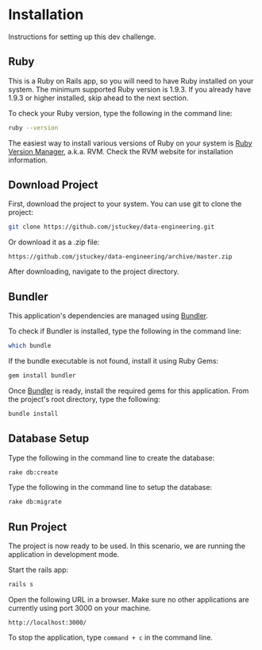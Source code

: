 Installation
============

Instructions for setting up this dev challenge.

Ruby
----
This is a Ruby on Rails app, so you will need to have Ruby installed on your system. The minimum supported Ruby version is 1.9.3. If you already have 1.9.3 or higher installed, skip ahead to the next section.

To check your Ruby version, type the following in the command line:
```sh
ruby --version
```

The easiest way to install various versions of Ruby on your system is [Ruby Version Manager], a.k.a. RVM. Check the RVM website for installation information.

Download Project
----------------

First, download the project to your system. You can use git to clone the project:

```sh
git clone https://github.com/jstuckey/data-engineering.git
```

Or download it as a .zip file:

```
https://github.com/jstuckey/data-engineering/archive/master.zip
```

After downloading, navigate to the project directory.

Bundler
-------

This application's dependencies are managed using [Bundler].

To check if Bundler is installed, type the following in the command line:

```sh
which bundle
```

If the bundle executable is not found, install it using Ruby Gems:

```sh
gem install bundler
```

Once [Bundler] is ready, install the required gems for this application. From the project's root directory, type the following:

```sh
bundle install
```

Database Setup
--------------

Type the following in the command line to create the database:

```sh
rake db:create
```

Type the following in the command line to setup the database:

```sh
rake db:migrate
```

Run Project
-----------

The project is now ready to be used. In this scenario, we are running the application in development mode.

Start the rails app:

```sh
rails s
```

Open the following URL in a browser. Make sure no other applications are currently using port 3000 on your machine.

```
http://localhost:3000/
```

To stop the application, type ```command + c``` in the command line.




[Bundler]:http://bundler.io/
[Ruby Version Manager]:https://rvm.io/